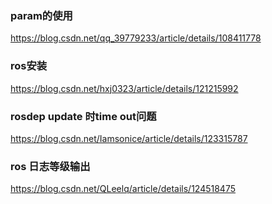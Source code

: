 ### param的使用

https://blog.csdn.net/qq_39779233/article/details/108411778



### ros安装

https://blog.csdn.net/hxj0323/article/details/121215992



### rosdep update 时time out问题

https://blog.csdn.net/Iamsonice/article/details/123315787



### ros 日志等级输出

https://blog.csdn.net/QLeelq/article/details/124518475